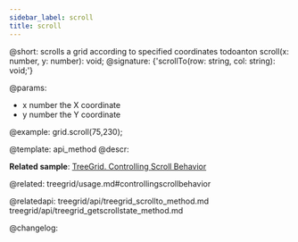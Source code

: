 ```yaml
---
sidebar_label: scroll
title: scroll
---          
```


@short: scrolls a grid according to specified coordinates
todoanton scroll(x: number, y: number): void;
@signature: {'scrollTo(row: string, col: string): void;'}

@params:
- x		number		the X coordinate
- y		number		the Y coordinate

@example:
grid.scroll(75,230);

@template: api_method
@descr:

**Related sample**: [TreeGrid. Controlling Scroll Behavior](https://snippet.dhtmlx.com/kxytdnvi)

@related: treegrid/usage.md#controllingscrollbehavior

@relatedapi: treegrid/api/treegrid_scrollto_method.md
treegrid/api/treegrid_getscrollstate_method.md

@changelog:
